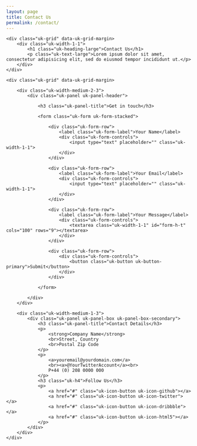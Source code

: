 ```yaml
---
layout: page
title: Contact Us
permalink: /contact/
---
```

<div class="uk-container uk-container-center uk-margin-top uk-margin-large-bottom">

    <div class="uk-grid" data-uk-grid-margin>
        <div class="uk-width-1-1">
            <h1 class="uk-heading-large">Contact Us</h1>
            <p class="uk-text-large">Lorem ipsum dolor sit amet, consectetur adipisicing elit, sed do eiusmod tempor incididunt ut.</p>
        </div>
    </div>

    <div class="uk-grid" data-uk-grid-margin>

        <div class="uk-width-medium-2-3">
            <div class="uk-panel uk-panel-header">

                <h3 class="uk-panel-title">Get in touch</h3>

                <form class="uk-form uk-form-stacked">

                    <div class="uk-form-row">
                        <label class="uk-form-label">Your Name</label>
                        <div class="uk-form-controls">
                            <input type="text" placeholder="" class="uk-width-1-1">
                        </div>
                    </div>

                    <div class="uk-form-row">
                        <label class="uk-form-label">Your Email</label>
                        <div class="uk-form-controls">
                            <input type="text" placeholder="" class="uk-width-1-1">
                        </div>
                    </div>

                    <div class="uk-form-row">
                        <label class="uk-form-label">Your Message</label>
                        <div class="uk-form-controls">
                            <textarea class="uk-width-1-1" id="form-h-t" cols="100" rows="9"></textarea>
                        </div>
                    </div>

                    <div class="uk-form-row">
                        <div class="uk-form-controls">
                            <button class="uk-button uk-button-primary">Submit</button>
                        </div>
                    </div>

                </form>

            </div>
        </div>

        <div class="uk-width-medium-1-3">
            <div class="uk-panel uk-panel-box uk-panel-box-secondary">
                <h3 class="uk-panel-title">Contact Details</h3>
                <p>
                    <strong>Company Name</strong>
                    <br>Street, Country
                    <br>Postal Zip Code
                </p>
                <p>
                    <a>youremail@yourdomain.com</a>
                    <br><a>@YourTwitterAccount</a><br>
                    P+44 (0) 208 0000 000
                </p>
                <h3 class="uk-h4">Follow Us</h3>
                <p>
                    <a href="#" class="uk-icon-button uk-icon-github"></a>
                    <a href="#" class="uk-icon-button uk-icon-twitter"></a>
                    <a href="#" class="uk-icon-button uk-icon-dribbble"></a>
                    <a href="#" class="uk-icon-button uk-icon-html5"></a>
                </p>
            </div>
        </div>
    </div>

</div>